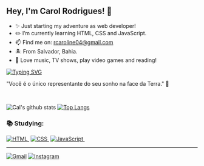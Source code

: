 ## Hey, I'm Carol Rodrigues! :star2:

- ✨ Just starting my adventure as web developer!
- ✏️ I’m currently learning HTML, CSS and JavaScript.
- 📫 Find me on: rcaroline04@gmail.com
- 🏝️ From Salvador, Bahia.
- 💖 Love music, TV shows, play video games and reading!

[![Typing SVG](https://readme-typing-svg.herokuapp.com?color=%236FA4FC&size=18&vCenter=true&lines=%23NeverStopLearning)](https://git.io/typing-svg)

"Você é o único representante do seu sonho na face da Terra." 🚀

<br>

![Cal's github stats](https://github-readme-stats.vercel.app/api?username=calrodrigues&show_icons=true&theme=tokyonight&include_all_commits=true&count_private=true)
[![Top Langs](https://github-readme-stats.vercel.app/api/top-langs/?username=calrodrigues&layout=compact&langs_count=7&theme=tokyonight)](https://github.com/calrodrigues/github-readme-stats)

### 📚 Studying:

[![HTML](https://img.shields.io/badge/-HTML-32344c?style=flat&logo=HTML5&logoColor=white)&nbsp;](https://github.com/calrodrigues)
[![CSS](https://img.shields.io/badge/-CSS-32344c?style=flat&logo=CSS3&logoColor=white)&nbsp;](https://github.com/calrodrigues)
[![JavaScript](https://img.shields.io/badge/-JavaScript-32344c?style=flat&logo=javascript&logoColor=white)&nbsp;](https://github.com/calrodrigues)

<hr>

[![Gmail](https://img.shields.io/badge/-Gmail-1A1B27?style=flat&labelColor=32344c&logo=Gmail&logoColor=white)](mailto:rcaroline04@gmail.com)
[![Instagram](https://img.shields.io/badge/-Instagram-1A1B27?style=flat&labelColor=32344c&logo=Instagram&logoColor=white)](https://instagram.com/rcaroline04)
